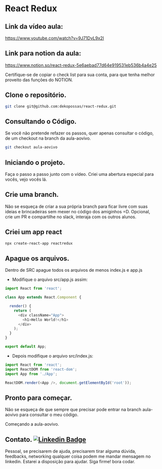 # React Redux

## Link da vídeo aula:
https://www.youtube.com/watch?v=9J71DvL9x2I

## Link para notion da aula:
https://www.notion.so/react-redux-5e6aebad77d64e919531eb536b4a4e25


Certifique-se de copiar o check list para sua conta, para que tenha melhor proveito das funções do NOTION.

## Clone o repositório.
```bash
git clone git@github.com:dekopossas/react-redux.git
```

## Consultando o Código.

Se você não pretende refazer os passos, quer apenas consultar o código, de um checkout na branch da aula-aovivo.
```bash
git checkout aula-aovivo
```

## Iniciando o projeto.
Faça o passo a passo junto com o vídeo. Criei uma abertura especial para vocês, vejo vocês lá.


## Crie uma branch.
Não se esqueça de criar a sua própria branch para ficar livre com suas ideias e brincadeiras sem mexer
no código dos amiginhos =D.
Opcional, crie um PR e compartilhe no slack, interaja com os outros alunos.

## Criei um app react
```bash
npx create-react-app reactredux
```

## Apague os arquivos.
Dentro de SRC apague todos os arquivos de menos index.js e app.js

- Modifique o arquivo src/app.js assim:

```javascript
import React from 'react';

class App extends React.Component {

  render() {
    return (
      <div className="App">
        <h1>Hello World!</h1>
      </div>
    );
  }
}

export default App;
```

- Depois modifique o arquivo src/index.js:

```javascript
import React from 'react';
import ReactDOM from 'react-dom';
import App from './App';

ReactDOM.render(<App />, document.getElementById('root'));
```
## Pronto para começar.

Não se esqueça de que sempre que precisar pode entrar na branch aula-aovivo para consultar o meu código.

Começando a aula-aovivo.

## Contato. [![Linkedin Badge](https://img.shields.io/badge/-LinkedIn-blue?style=flat-square&logo=Linkedin&logoColor=white&link=https://www.linkedin.com/in/andrepossas/)](https://www.linkedin.com/in/andrepossas/)
Pessoal, se precisarem de ajuda, precisarem tirar alguma dúvida, feedbacks, networking qualquer coisa podem me mandar mensagem no linkedin.
Estarei a disposição para ajudar.
Siga firme! bora codar.


